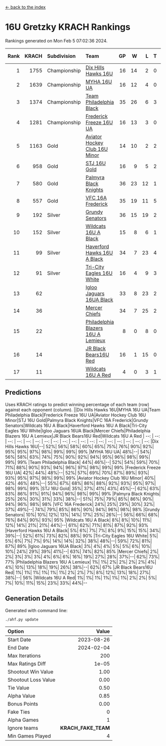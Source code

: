 [<- back to the index](readme.md)
# 16U Gretzky KRACH Rankings
Rankings generated on Mon Feb  5 07:02:36 2024.

Rank|KRACH|Subdivision|Team|GP|W|L|T|OTW|OTL|SoS|Exp Wins|Win Diff
---:|---:|:---|:---|---:|---:|---:|---:|---:|---:|---:|---:|---:
1|1755|Championship|[Dix Hills Hawks 16U](https://gamesheetstats.com/seasons/3659/teams/140688/schedule)|16|14|2|0|1|0|342|14.8|-0.0
2|1639|Championship|[MYHA 16U UA](https://gamesheetstats.com/seasons/3659/teams/140695/schedule)|16|12|4|0|2|1|646|12.8|-0.0
3|1374|Championship|[Team Philadelphia Black](https://gamesheetstats.com/seasons/3659/teams/140698/schedule)|35|26|6|3|2|1|495|28.3|-0.0
4|1281|Championship|[Frederick Freeze 16U UA](https://gamesheetstats.com/seasons/3659/teams/140689/schedule)|16|13|3|0|0|0|361|13.9|0.0
5|1163|Gold|[Aviator Hockey Club 16U Minor](https://gamesheetstats.com/seasons/3659/teams/140687/schedule)|14|10|2|2|3|1|465|11.9|0.0
6|958|Gold|[STJ 16U Gold](https://gamesheetstats.com/seasons/3659/teams/140697/schedule)|16|9|5|2|1|0|709|10.8|-0.0
7|580|Gold|[Palmyra Black Knights](https://gamesheetstats.com/seasons/3659/teams/140696/schedule)|36|23|12|1|3|0|535|24.4|0.0
8|557|Gold|[VFC 16A Frederick](https://gamesheetstats.com/seasons/3659/teams/140700/schedule)|35|19|11|5|0|3|610|22.3|-0.0
9|192|Silver|[Grundy Senators](https://gamesheetstats.com/seasons/3659/teams/140690/schedule)|36|15|19|2|0|0|570|16.9|0.0
10|152|Silver|[Wildcats 16U A Black](https://gamesheetstats.com/seasons/3659/teams/140725/schedule)|15|8|6|1|1|0|358|9.4|0.0
11|99|Silver|[Haverford Hawks 16U A Black](https://gamesheetstats.com/seasons/3659/teams/140691/schedule)|34|7|23|4|0|2|707|9.9|0.0
12|91|Silver|[Tri-City Eagles 16U White](https://gamesheetstats.com/seasons/3659/teams/140699/schedule)|16|4|9|3|0|1|363|6.4|0.0
13|62||[Igloo Jaguars 16UA Black](https://gamesheetstats.com/seasons/3659/teams/140692/schedule)|33|8|23|2|0|4|640|9.9|0.0
14|36||[Mercer Chiefs](https://gamesheetstats.com/seasons/3659/teams/140694/schedule)|34|7|25|2|1|1|559|8.9|0.0
15|22||[Philadelphia Blazers 16U A Lemieux](https://gamesheetstats.com/seasons/3659/teams/140717/schedule)|8|0|8|0|0|0|688|0.9|0.0
16|14||[JR Black Bears16U Red](https://gamesheetstats.com/seasons/3659/teams/140693/schedule)|16|1|15|0|0|0|344|1.9|0.0
17|11||[Wildcats 16U A Red](https://gamesheetstats.com/seasons/3659/teams/140726/schedule)|4|0|3|1|0|0|32|1.4|0.0

## Predictions
Uses KRACH ratings to predict winning percentage of each team (row) against each opponent (column).
||Dix Hills Hawks 16U|MYHA 16U UA|Team Philadelphia Black|Frederick Freeze 16U UA|Aviator Hockey Club 16U Minor|STJ 16U Gold|Palmyra Black Knights|VFC 16A Frederick|Grundy Senators|Wildcats 16U A Black|Haverford Hawks 16U A Black|Tri-City Eagles 16U White|Igloo Jaguars 16UA Black|Mercer Chiefs|Philadelphia Blazers 16U A Lemieux|JR Black Bears16U Red|Wildcats 16U A Red
| --: | --: | --: | --: | --: | --: | --: | --: | --: | --: | --: | --: | --: | --: | --: | --: | --: | --: 
|Dix Hills Hawks 16U|--| 52%| 56%| 58%| 60%| 65%| 75%| 76%| 90%| 92%| 95%| 95%| 97%| 98%| 99%| 99%| 99%
|MYHA 16U UA| 48%|--| 54%| 56%| 58%| 63%| 74%| 75%| 90%| 92%| 94%| 95%| 96%| 98%| 99%| 99%| 99%
|Team Philadelphia Black| 44%| 46%|--| 52%| 54%| 59%| 70%| 71%| 88%| 90%| 93%| 94%| 96%| 97%| 98%| 99%| 99%
|Frederick Freeze 16U UA| 42%| 44%| 48%|--| 52%| 57%| 69%| 70%| 87%| 89%| 93%| 93%| 95%| 97%| 98%| 99%| 99%
|Aviator Hockey Club 16U Minor| 40%| 42%| 46%| 48%|--| 55%| 67%| 68%| 86%| 88%| 92%| 93%| 95%| 97%| 98%| 99%| 99%
|STJ 16U Gold| 35%| 37%| 41%| 43%| 45%|--| 62%| 63%| 83%| 86%| 91%| 91%| 94%| 96%| 98%| 99%| 99%
|Palmyra Black Knights| 25%| 26%| 30%| 31%| 33%| 38%|--| 51%| 75%| 79%| 85%| 86%| 90%| 94%| 96%| 98%| 98%
|VFC 16A Frederick| 24%| 25%| 29%| 30%| 32%| 37%| 49%|--| 74%| 79%| 85%| 86%| 90%| 94%| 96%| 98%| 98%
|Grundy Senators| 10%| 10%| 12%| 13%| 14%| 17%| 25%| 26%|--| 56%| 66%| 68%| 76%| 84%| 90%| 93%| 95%
|Wildcats 16U A Black|  8%|  8%| 10%| 11%| 12%| 14%| 21%| 21%| 44%|--| 61%| 62%| 71%| 81%| 87%| 92%| 93%
|Haverford Hawks 16U A Black|  5%|  6%|  7%|  7%|  8%|  9%| 15%| 15%| 34%| 39%|--| 52%| 61%| 73%| 82%| 88%| 90%
|Tri-City Eagles 16U White|  5%|  5%|  6%|  7%|  7%|  9%| 14%| 14%| 32%| 38%| 48%|--| 59%| 72%| 81%| 87%| 89%
|Igloo Jaguars 16UA Black|  3%|  4%|  4%|  5%|  5%|  6%| 10%| 10%| 24%| 29%| 39%| 41%|--| 63%| 74%| 82%| 85%
|Mercer Chiefs|  2%|  2%|  3%|  3%|  3%|  4%|  6%|  6%| 16%| 19%| 27%| 28%| 37%|--| 62%| 73%| 77%
|Philadelphia Blazers 16U A Lemieux|  1%|  1%|  2%|  2%|  2%|  2%|  4%|  4%| 10%| 13%| 18%| 19%| 26%| 38%|--| 62%| 67%
|JR Black Bears16U Red|  1%|  1%|  1%|  1%|  1%|  1%|  2%|  2%|  7%|  8%| 12%| 13%| 18%| 27%| 38%|--| 56%
|Wildcats 16U A Red|  1%|  1%|  1%|  1%|  1%|  1%|  2%|  2%|  5%|  7%| 10%| 11%| 15%| 23%| 33%| 44%|--

## Generation Details

Generated with command line:
```
./ahf.py update
```

| Option | Value |
| :----- | ----: |
| Start Date | 2023-08-26 |
| End Date | 2024-02-04 |
| Max Iterations | 200 |
| Max Ratings Diff | 1e-05 |
| Shootout Win Value | 1.00 |
| Shootout Loss Value | 0.00 |
| Tie Value | 0.50 |
| Alpha Value | 0.85 |
| Bonus Points | 0.00 |
| Fake Ties | 0 |
| Alpha Games | 1 |
| Ignore teams | __KRACH_FAKE_TEAM__ |
| Min Games Played | 4 |

